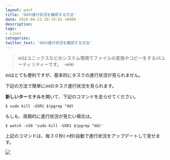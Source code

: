 ```yaml
---
layout: post
title: 'ddの進行状況を確認する方法'
date: 2016-04-23 20:19:01 +0900
description: 
tags:
- Linux
categories:
twitter_text: 'ddの進行状況を確認する方法'
---
```


> `dd`はユニックスなどのシステム環境でファイルの変換やコピーをするcliユーティリティーです。　-wiki

`dd`はとても便利ですが、基本的にタスクの進行状況が見られません。

下記の方法で簡単に`dd`のタスク進行状況を見られます。

**新しいターミナル**を開いて、下記のコマンドを走らせてください。

```
$ sudo kill -USR1 $(pgrep ^dd)
```

もしも、周期的に進行状況が見たい場合は。

```
$ watch -n30 'sudo kill -USR1 $(pgrep ^dd)'
```

上記のコマンドは、毎３０秒(-n秒)自動で進行状況をアップデートして見せます。

<a href="https://minibrary.com/blogimg/img20160306-001.png" data-lightbox="25"><img src="https://minibrary.com/blogimg/img20160306-001.png"></a>

